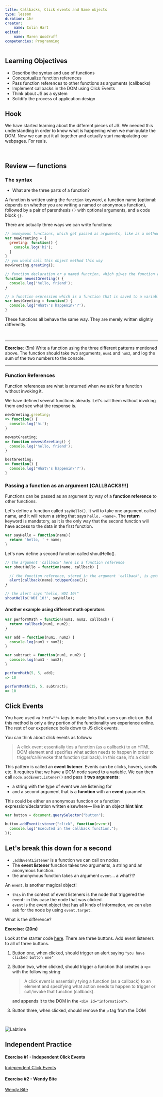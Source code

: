 ```yaml
---
title: Callbacks, Click events and Game objects
type: lesson
duration: 1hr
creator:
    name: Colin Hart
edited:
    name: Maren Woodruff
competencies: Programming
---
```


## Learning Objectives

<!-- * Window onload -->
* Describe the syntax and use of functions
* Conceptualize function references
* Pass function references to other functions as arguments (callbacks)
* Implement callbacks in the DOM using Click Events
* Think about JS as a system
* Solidify the process of application design

<!-- ## DOM Load Order

Here's what happens when a browser loads a website:

1. It makes a request for and fetches the HTML page (e.g. index.html)
2. It starts parsing the HTML, i.e. building the dom.
3. The parser sees a `<script>` tag referencing an external script file.
4. The browser makes a second request for the script file. Meanwhile, the parser stops and and waits. This is called **Blocking**.
5. Once the script is downloaded and executed the parser will continue parsing the rest of the HTML document.

There are several more advanced techniques for loading our JS, but for now we can just make sure our script tag is at the end of the html so the DOM loads before our script runs.

<br />

## window.onload

There is a pattern we can follow to help our page load properly and execute in the right order.

We can surround our Javascript in a function called `window.onload = function() {}`. This function will wait until the entire window/dom is loaded before allowing our Javascript to run.

In your `main.js` file, wrap your Javascript code in the following function:

```js
window.onload = function() {
  // code
}
```

Refresh your window and make sure your script is still running!

It is fired after the entire page loads, includ­ing its con­tent (images, css, scripts, etc.) -->

## Hook
We have started learning about the different pieces of JS.  We needed this understanding in order to know what is happening when we manipulate the DOM.  Now we can put it all together and actually start manipulating our webpages.  For reals.  

<br />

## Review — functions

### The syntax

- What are the three parts of a function?

A function is written using the `function` keyword, a function name (optional: depends on whether you are writing a named or anonymous function), followed by a pair of parenthesis `()` with optional arguments, and a code block `{}`.

There are actually three ways we can write functions:

```javascript
// anonymous functions, which get passed as arguments, like as a method in an object or as a function reference (which we will discuss in a few minutes)
var newGreeting = {
  greeting: function() {
    console.log('hi');
  }
}
// you would call this object method this way
newGreeting.greeting();

// function declaration or a named function, which gives the function a descriptive name, after the function keyword.
function newestGreeting() {
  console.log('hello, friend');
}

// a function expression which is a function that is saved to a variable
var bestGreeting = function() { 
  console.log('What\'s happenin\'?');
}
```

These functions all behave the same way.  They are merely written slightly differently.

<br />

--- 

**Exercise**: (5m) Write a function using the three different patterns mentioned above. The function should take two arguments, `num1` and `num2`, and log the sum of the two numbers to the console.

<!-- **[NOTE]**: Even though you can declare an anonymous function you can't actually call it. Only named functions and those saved to variables can be invoked with a parens `()`.

So, why would we even want to write a function without a name? We are building up to this. Keep it in the back of your head for a moment. -->

---

### Function References

Function references are what is returned when we ask for a function without invoking it.

We have defined several functions already. Let's call them without invoking them and see what the response is.

```javascript
newGreeting.greeting;
=> function() {
  console.log('hi');
}

newestGreeting;
=> function newestGreeting() {
  console.log('hello, friend');
}

bestGreeting;
=> function() { 
  console.log('What\'s happenin\'?');
}
```

### Passing a function as an argument (CALLBACKS!!!)

Functions can be passed as an argument by way of a **function reference** to other functions. 

Let's define a function called `sayHello()`. It will to take one argument called name, and it will return a string that says `hello, <name>`.  The **return** keyword is mandatory, as it is the only way that the second function will have access to the data in the first function.

```javascript
var sayHello = function(name){
  return 'hello, ' + name;
}
```

Let's now define a second function called shoutHello().

```javascript
// the argument 'callback' here is a function reference
var shoutHello = function(name, callback) {

  // the function reference, stored in the argument 'callback', is getting invoked with a parens
  alert(callback(name).toUpperCase()); 
}

// the alert says "hello, WDI 10!"
shoutHello('WDI 10!', sayHello);
```

#### Another example using different math operators

```javascript
var performMath = function(num1, num2, callback) {
  return callback(num1, num2);
}

var add = function(num1, num2) {
  console.log(num1 + num2); 
}

var subtract = function(num1, num2) {
  console.log(num1 - num2);
}

performMath(5, 5, add);
=> 10

performMath(15, 5, subtract);
=> 10
```

## Click Events

You have used `<a href="">` tags to make links that users can click on. But this method is only a tiny portion of the functionality we experience online.  The rest of our experience boils down to JS click events.

You can think about click events as follows:

> A click event essentially ties a function (as a callback) to an HTML DOM element and specifies what action needs to happen in order to trigger/call/invoke that function (callback). In this case, it's a click!

This pattern is called an **event listener**. Events can be clicks, hovers, scrolls etc. It requires that we have a DOM node saved to a variable. We can then call `node.addEventListener()` and pass it **two arguments**: 
- a string with the type of event we are listening for
- and a second argument that is a **function** with an **event** parameter.

This could be either an anonymous function or a function expression/declaration written elsewhere— like in an object **hint hint**

```javascript
var button = document.querySelector("button");

button.addEventListener("click", function(event){
  console.log("Executed in the callback function.");
});
```

## Let's break this down for a second

- `.addEventListener` is a function we can call on nodes.
- The **event listener** function takes two arguments, a string and an anonymous function.
- the anonymous function takes an argument `event`... a what?!?

An `event`, is another magical object!

- `this` in the context of event listeners is the node that triggered the event- in this case the node that was clicked.
- `event` is the event object that has all kinds of information, we can also ask for the node by using `event.target`.

What is the difference?

**Exercise: (20m)** 

Look at the starter code <a href="https://github.com/ATL-WDI-Curriculum/atl-wdi/tree/master/labs/unit_01/javaScript/in-class-click-events">here</a>. There are three buttons. Add event listeners to all of three buttons.

1. Button one, when clicked, should trigger an alert saying `"you have clicked button one"`
2. Button two, when clicked, should trigger a function that creates a `<p>` with the following string:

   >A click event is essentially tying a function (as a callback) to an element and specifying what action needs to happen to trigger or call/invoke that function (callback).

   and appends it to the DOM in the `<div id="information">`.
3. Button three, when clicked, should remove the `p` tag from the DOM

<br />

![Labtime](http://i.imgur.com/WzTTdIe.jpg)

## Independent Practice

#### Exercise #1 - Independent Click Events

[Independent Click Events](https://github.com/ATL-WDI-Curriculum/atl-wdi/tree/master/labs/unit_01/javaScript/independent-click-events)

#### Exercise #2 - Wendy Bite

[Wendy Bite](https://github.com/ATL-WDI-Curriculum/atl-wdi/tree/master/labs/unit_01/javaScript/wendy-bite)
